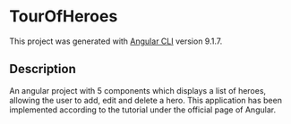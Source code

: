 # TourOfHeroes

This project was generated with [Angular CLI](https://github.com/angular/angular-cli) version 9.1.7.

## Description
An angular project with 5 components which displays a list of heroes, allowing the user to add, edit and delete a hero.
This application has been implemented according to the tutorial under the official page of Angular.
